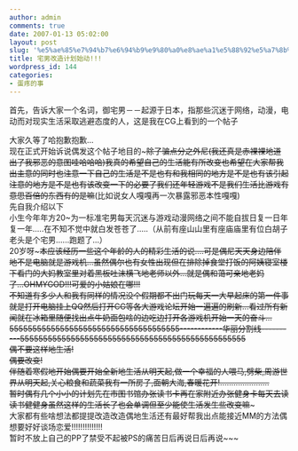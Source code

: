 ```yaml
---
author: admin
comments: true
date: 2007-01-13 05:02:00
layout: post
slug: '%e5%ae%85%e7%94%b7%e6%94%b9%e9%80%a0%e8%ae%a1%e5%88%92%e5%a7%8b%e5%8a%a8'
title: 宅男改造计划始动!!!
wordpress_id: 144
categories:
- 蛋疼的事
---
```


首先，告诉大家一个名词，御宅男－－起源于日本，指那些沉迷于网络，动漫，电动而对现实生活采取逃避态度的人，这是我在CG上看到的一个帖子  
  
大家久等了哈抱歉抱歉...  
现在正式开始诉说偶发这个帖子地目的~~~除了骗点分之外尼(我还真是赤裸裸地道出了我邪恶的意图哇哈哈哈)我真的希望自己的生活能有所改变也希望在大家帮我出主意的同时也注意一下自己的生活是不是也有和我相同的地方是不是也有该引起注意的地方是不是也有该改变一下的必要了我们还年轻游戏不是我们生活比游戏有意思百倍的东西有的是嘛~~(比如说女人嘎嘎再一次暴露邪恶本性嘎嘎)  
先自我介绍以下  
小生今年年方20~为一标准宅男每天沉迷与游戏动漫网络之间不能自拔日复一日年复一年.....在不知不觉中就白发苍苍了.....（从前有座山山里有座庙庙里有位白胡子老头是个宅男......跑题了...）  
20岁呀~~~本应该经历一些这个年龄的人的精彩生活的说....可是偶尼天天身边陪伴地不是电脑就是游戏机...虽然偶尔也有女性出现但在排除掉食堂打饭的阿姨寝室楼下看门的大妈教室里对着黑板吐沫横飞地老师以外...就是偶和蔼可亲地老妈了...OHMYGOD!!!可爱的小姑娘在哪!!!  
不知道有多少人和我有同样的情况没个假期都不出门玩每天一大早起床的第一件事就是打开电脑挂上QQ然后打开CG等各大游戏论坛开始一遍遍的刷新...看过所有新闻就在冰箱里随便找出点牛奶面包啥的边吃边打开各游戏机开始一天的奋斗...  
5555555555555555555555555555555555555------------华丽分割线----------5555555555555555555555555555555555555555555555555  
偶不要这样地生活!  
偶要改变!  
伴随着寒假地开始偶要开始全新地生活从明天起,做一个幸福的人喂马,劈柴,周游世界从明天起,关心粮食和蔬菜我有一所房子,面朝大海,春暖花开!......................  
暂时偶有几个小小的计划先在市图书馆办张读书卡再在家附近办张健身卡每天去读读书健健身虽然这样的生活长了也会单调但至少能使生活发生些改变嘛~~~  
大家都有些啥想法都提提改造改造偶地生活还有最好帮我出点能接近MM的方法偶想要好好谈场恋爱!!!!!!!!!!!!!!  
暂时不放上自己的PP了禁受不起被PS的痛苦日后再说日后再说~~~  
  
  

